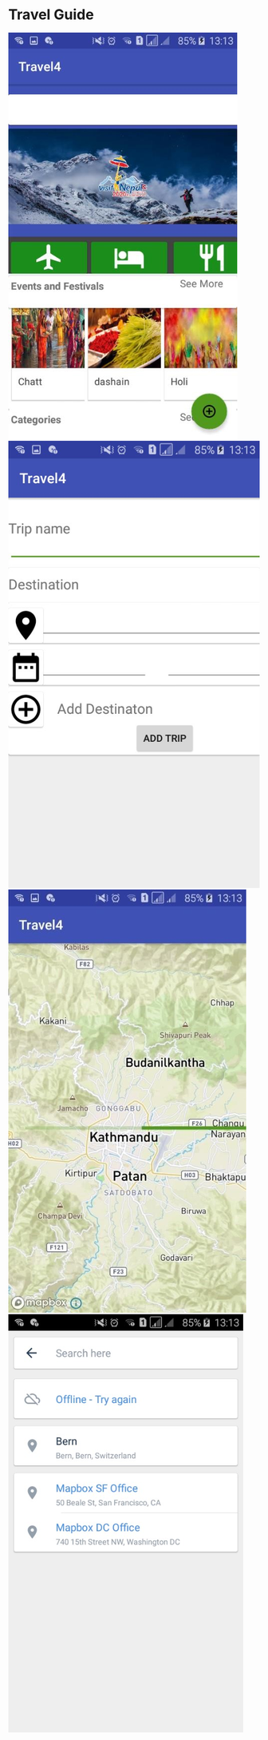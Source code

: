 # Travel Guide

![Home Page](travel1.jpg)
![Add Trip](travel2.jpg)
![Offline Map](travel3.jpg)
![Location Search](travel4.jpg)
